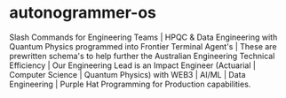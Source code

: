 # autonogrammer-os
Slash Commands for Engineering Teams | HPQC & Data Engineering with Quantum Physics programmed into Frontier Terminal Agent's | These are prewritten schema's to help further the Australian Engineering Technical Efficiency | Our Engineering Lead is an Impact Engineer (Actuarial | Computer Science | Quantum Physics) with WEB3 | AI/ML | Data Engineering | Purple Hat Programming for Production capabilities. 
